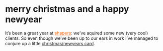 <!--
  id: 231
  date: 2005-12-23
  modified: 2005-12-23
  slug: merrychristmasandahappynewyear
  type: post
  excerpt: <p>It&#8217;s been a great year at shapers: we&#8217;ve aquired some new (very cool) clients. So even though we&#8217;ve been up to our ears in work I&#8217;ve managed to conjure up a little christmas/newyears card.</p>
  categories: admin
  tags: 
  inCv: 
  inPortfolio: 
  dateFrom: 
  dateTo: 
-->

# merry christmas and a happy newyear

<p>It&#8217;s been a great year at <a href="http://www.shapers.nl/" target="_blank" style="color:#f60;">shapers</a>: we&#8217;ve aquired some new (very cool) clients. So even though we&#8217;ve been up to our ears in work I&#8217;ve managed to conjure up a little <a href="javascript:pop('coderef.php?id=629',0,0,525,277)">christmas/newyears card</a>.</p>
